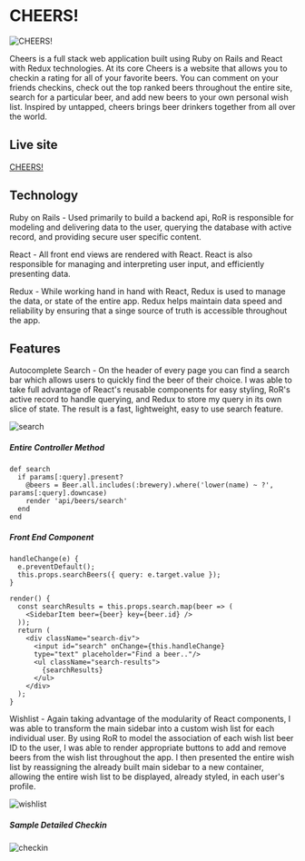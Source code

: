 # CHEERS!

![CHEERS!](http://s3-us-east-2.amazonaws.com/cheers-the-app/beers/images/000/000/809/original/Screen_Shot_2017-10-28_at_4.20.51_PM.png?1509635721)

Cheers is a full stack web application built using Ruby on Rails and React with Redux technologies. At its core Cheers is a website that allows you to checkin a rating for all of your favorite beers. You can comment on your friends checkins, check out the top ranked beers throughout the entire site, search for a particular beer, and add new beers to your own personal wish list. Inspired by untapped, cheers brings beer drinkers together from all over the world.

## Live site

[CHEERS!](http://cheers-the-app.herokuapp.com/#/)

## Technology

Ruby on Rails - Used primarily to build a backend api, RoR is responsible for modeling and delivering data to the user, querying the database with active record, and providing secure user specific content.

React - All front end views are rendered with React. React is also responsible for managing and interpreting user input, and efficiently presenting data.

Redux - While working hand in hand with React, Redux is used to manage the data, or state of the entire app. Redux helps maintain data speed and reliability by ensuring that a singe source of truth is accessible throughout the app.

## Features

Autocomplete Search - On the header of every page you can find a search bar which allows users to quickly find the beer of their choice. I was able to take full advantage of React's reusable components for easy styling, RoR's active record to handle querying, and Redux to store my query in its own slice of state. The result is a fast, lightweight, easy to use search feature.

![search](https://media.giphy.com/media/xT0CyETpgzOy8GtESk/giphy.gif)

##### Entire Controller Method
```
def search
  if params[:query].present?
    @beers = Beer.all.includes(:brewery).where('lower(name) ~ ?', params[:query].downcase)
    render 'api/beers/search'
  end
end
```

##### Front End Component
```
handleChange(e) {
  e.preventDefault();
  this.props.searchBeers({ query: e.target.value });
}

render() {
  const searchResults = this.props.search.map(beer => (
    <SidebarItem beer={beer} key={beer.id} />
  ));
  return (
    <div className="search-div">
      <input id="search" onChange={this.handleChange}
      type="text" placeholder="Find a beer.."/>
      <ul className="search-results">
        {searchResults}
      </ul>
    </div>
  );
}
```

Wishlist - Again taking advantage of the modularity of React components, I was able to transform the main sidebar into a custom wish list for each individual user. By using RoR to model the association of each wish list beer ID to the user, I was able to render appropriate buttons to add and remove beers from the wish list throughout the app. I then presented the entire wish list by reassigning the already built main sidebar to a new container, allowing the entire wish list to be displayed, already styled, in each user's profile.


![wishlist](https://media.giphy.com/media/3ohjUR9glmQosNITgk/giphy.gif)

##### Sample Detailed Checkin
![checkin](https://s3.us-east-2.amazonaws.com/cheers-the-app/checkinshow.png)
